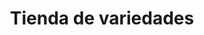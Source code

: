 ---
title: "Tienda de variedades"
url: /ciudad-satelite/tienda-de-variedades-avenida-diego-de-portugal-4/
shop: comodidad
---